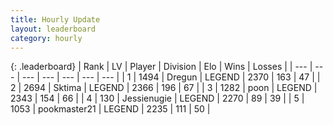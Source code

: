 ```yaml
---
title: Hourly Update
layout: leaderboard
category: hourly
---
```


{: .leaderboard}
| Rank | LV | Player | Division | Elo | Wins | Losses |
| --- | --- | --- | --- | --- | --- | --- |
| <span data-change="1">1</span> | 1494 | <span title="ID: 337810">Dregun</span> | LEGEND | <span data-change="0">2370</span> | <span data-change="0">163</span> | <span data-change="0">47</span> |
| <span data-change="-1">2</span> | 2694 | <span title="ID: 353063">Sktima</span> | LEGEND | <span data-change="-12">2366</span> | <span data-change="4">196</span> | <span data-change="1">67</span> |
| <span data-change="0">3</span> | 1282 | <span title="ID: 540690">poon</span> | LEGEND | <span data-change="0">2343</span> | <span data-change="0">154</span> | <span data-change="0">66</span> |
| <span data-change="0">4</span> | 130 | <span title="ID: 756478">Jessienugie</span> | LEGEND | <span data-change="0">2270</span> | <span data-change="0">89</span> | <span data-change="0">39</span> |
| <span data-change="0">5</span> | 1053 | <span title="ID: 652474">pookmaster21</span> | LEGEND | <span data-change="0">2235</span> | <span data-change="0">111</span> | <span data-change="0">50</span> |